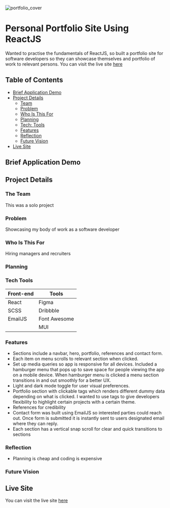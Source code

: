 ![portfolio_cover](https://user-images.githubusercontent.com/91844917/169305985-6e1eaea9-5fe9-4574-981a-4254a6fb0220.png)

# Personal Portfolio Site Using ReactJS

Wanted to practise the fundamentals of ReactJS, so built a portfolio site for software developers so they can showcase themselves and portfolio of work to relevant persons. You can visit the live site [here](https://thuan-dev-portfolio-v1.netlify.app/.)

## Table of Contents

- [Brief Application Demo](#brief-application-demo)
- [Project Details](#project-details)<br>
    - [Team](#the-team)<br>
    - [Problem](#problem)<br>
    - [Who Is This For](#who-is-this-for)
    - [Planning](#planning)
    - [Tech: Tools](#tech-tools)
    - [Features](#features)
    - [Reflection](#reflection)
    - [Future Vision](#future-vision)
- [Live Site](#live-site)

## Brief Application Demo

## Project Details

### The Team
This was a solo project

### Problem
Showcasing my body of work as a software developer

### Who Is This For
Hiring managers and recruiters

### Planning

### Tech Tools

| Front-end | Tools        |
| --------- | ------------ |
| React     | Figma        |
| SCSS      | Dribbble     |
| EmailJS   | Font Awesome |
|           | MUI          |


### Features
- Sections include a navbar, hero, portfolio, references and contact form.
- Each item on menu scrolls to relevant section when clicked.
- Set up media queries so app is responsive for all devices. Included a hamburger menu that pops up to save space for people viewing the app on a mobile device. When hamburger menu is clicked a menu section transitions in and out smoothly for a better UX.
- Light and dark mode toggle for user visual preferences.
- Portfolio section with clickable tags which renders different dummy data depending on what is clicked. I wanted to use tags to give developers flexibility to highlight certain projects with a certain theme.
- References for credibility
- Contact form was built using EmailJS so interested parties could reach out. Once form is submitted it is instantly sent to users designated email where they can reply.
- Each section has a vertical snap scroll for clear and quick transitions to sections

### Reflection
- Planning is cheap and coding is expensive

### Future Vision

## Live Site
You can visit the live site [here](https://thuan-dev-portfolio-v1.netlify.app/.)
